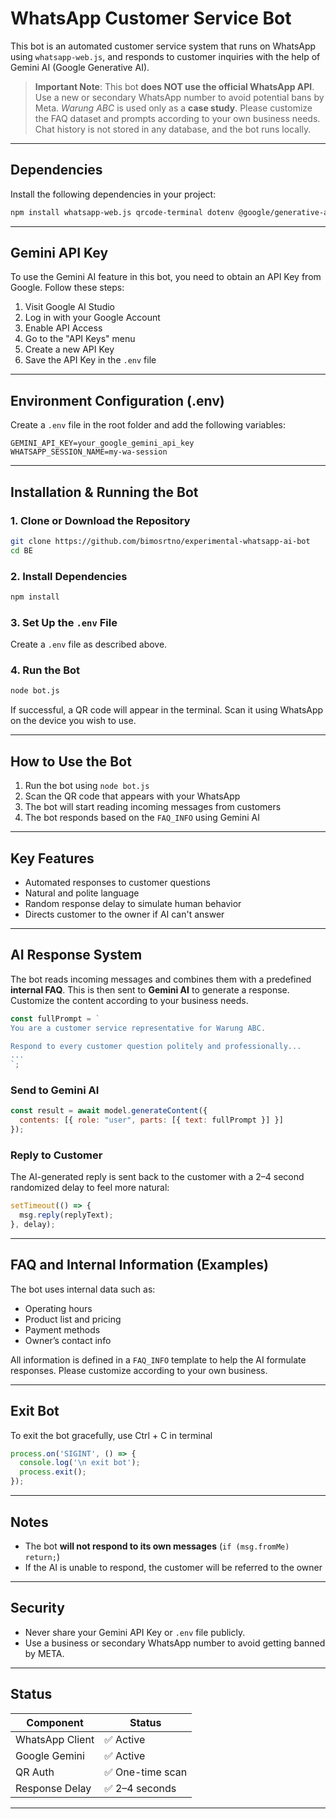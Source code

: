 
#  WhatsApp Customer Service Bot 

This bot is an automated customer service system that runs on WhatsApp using `whatsapp-web.js`, and responds to customer inquiries with the help of Gemini AI (Google Generative AI).

>  **Important Note**: This bot **does NOT use the official WhatsApp API**. Use a new or secondary WhatsApp number to avoid potential bans by Meta. *Warung ABC* is used only as a **case study**. Please customize the FAQ dataset and prompts according to your own business needs. Chat history is not stored in any database, and the bot runs locally.

---

##  Dependencies

Install the following dependencies in your project:

```bash
npm install whatsapp-web.js qrcode-terminal dotenv @google/generative-ai
```

---

##  Gemini API Key

To use the Gemini AI feature in this bot, you need to obtain an API Key from Google. Follow these steps:

1. Visit Google AI Studio
2. Log in with your Google Account
3. Enable API Access
4. Go to the "API Keys" menu
5. Create a new API Key
6. Save the API Key in the `.env` file

---

##  Environment Configuration (.env)

Create a `.env` file in the root folder and add the following variables:

```env
GEMINI_API_KEY=your_google_gemini_api_key
WHATSAPP_SESSION_NAME=my-wa-session
```

---

##  Installation & Running the Bot

### 1. Clone or Download the Repository

```bash
git clone https://github.com/bimosrtno/experimental-whatsapp-ai-bot
cd BE
```

### 2. Install Dependencies

```bash
npm install
```

### 3. Set Up the `.env` File

Create a `.env` file as described above.

### 4. Run the Bot

```bash
node bot.js
```

If successful, a QR code will appear in the terminal. Scan it using WhatsApp on the device you wish to use.

---

##  How to Use the Bot

1. Run the bot using `node bot.js`
2. Scan the QR code that appears with your WhatsApp
3. The bot will start reading incoming messages from customers
4. The bot responds based on the `FAQ_INFO` using Gemini AI

---

##  Key Features

- Automated responses to customer questions
- Natural and polite language
- Random response delay to simulate human behavior
- Directs customer to the owner if AI can't answer

---

##  AI Response System

The bot reads incoming messages and combines them with a predefined **internal FAQ**. This is then sent to **Gemini AI** to generate a response. Customize the content according to your business needs.

```js
const fullPrompt = `
You are a customer service representative for Warung ABC.

Respond to every customer question politely and professionally...
...
`;
```

### Send to Gemini AI

```js
const result = await model.generateContent({
  contents: [{ role: "user", parts: [{ text: fullPrompt }] }]
});
```

### Reply to Customer

The AI-generated reply is sent back to the customer with a 2–4 second randomized delay to feel more natural:

```js
setTimeout(() => {
  msg.reply(replyText);
}, delay);
```

---

##  FAQ and Internal Information (Examples)

The bot uses internal data such as:

* Operating hours
* Product list and pricing
* Payment methods
* Owner’s contact info

All information is defined in a `FAQ_INFO` template to help the AI formulate responses. Please customize according to your own business.

---

##  Exit Bot

To exit the bot gracefully, use Ctrl + C in terminal

```js
process.on('SIGINT', () => {
  console.log('\n exit bot');
  process.exit();
});
```

---

##  Notes

* The bot **will not respond to its own messages** (`if (msg.fromMe) return;`)
* If the AI is unable to respond, the customer will be referred to the owner

---

##  Security

* Never share your Gemini API Key or `.env` file publicly.
* Use a business or secondary WhatsApp number to avoid getting banned by META.

---

##  Status

| Component        | Status         |
| ---------------- | -------------- |
| WhatsApp Client  | ✅ Active       |
| Google Gemini    | ✅ Active       |
| QR Auth          | ✅ One-time scan |
| Response Delay   | ✅ 2–4 seconds  |

---
